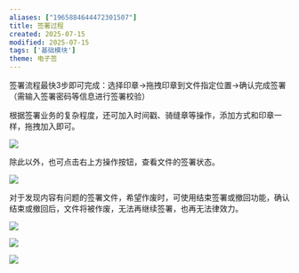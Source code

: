 ```yaml
---
aliases: ["1965884644472301507"]
title: 签署过程
created: 2025-07-15
modified: 2025-07-15
tags: ['基础模块']
theme: 电子签
---
```


签署流程最快3步即可完成：选择印章→拖拽印章到文件指定位置→确认完成签署（需输入签署密码等信息进行签署校验）

根据签署业务的复杂程度，还可加入时间戳、骑缝章等操作，添加方式和印章一样，拖拽加入即可。

![](https://myhelpdoc.oss-cn-heyuan.aliyuncs.com/mdimages/e448d54cd39edbabe0617f9489366aa0.jpg)

除此以外，也可点击右上方操作按钮，查看文件的签署状态。

![](https://myhelpdoc.oss-cn-heyuan.aliyuncs.com/mdimages/2628f30fa2eea52ecd4481f6813af492.jpg)

对于发现内容有问题的签署文件，希望作废时，可使用结束签署或撤回功能，确认结束或撤回后，文件将被作废，无法再继续签署，也再无法律效力。

![](https://myhelpdoc.oss-cn-heyuan.aliyuncs.com/mdimages/9a2ee6a6644bbf80d659fc4ab9846a18.jpg)

![](https://myhelpdoc.oss-cn-heyuan.aliyuncs.com/mdimages/f888b192d7ecd2c3b5904bab55f05a22.jpg)

![](https://myhelpdoc.oss-cn-heyuan.aliyuncs.com/mdimages/37ff880f6f2cd65344b02b59c9adfa42.jpg)

